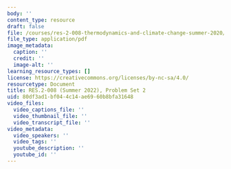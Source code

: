 ```yaml
---
body: ''
content_type: resource
draft: false
file: /courses/res-2-008-thermodynamics-and-climate-change-summer-2020/mitres_2_008_sum22_ps2.pdf
file_type: application/pdf
image_metadata:
  caption: ''
  credit: ''
  image-alt: ''
learning_resource_types: []
license: https://creativecommons.org/licenses/by-nc-sa/4.0/
resourcetype: Document
title: RES.2-008 (Summer 2022), Problem Set 2
uid: 80df3ad1-bf04-4c14-ae69-60b8bfa31648
video_files:
  video_captions_file: ''
  video_thumbnail_file: ''
  video_transcript_file: ''
video_metadata:
  video_speakers: ''
  video_tags: ''
  youtube_description: ''
  youtube_id: ''
---
```

